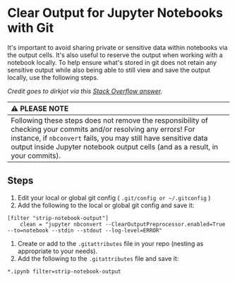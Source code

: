 # Clear Output for Jupyter Notebooks with Git

It's important to avoid sharing private or sensitive data within notebooks via the output cells. It's also useful to reserve the output when working with a notebook locally. To help ensure what's stored in git does not retain any sensitive output while also being able to still view and save the output locally, use the following steps.

_Credit goes to dirkjot via this [Stack Overflow answer](https://stackoverflow.com/a/58004619)._

|**:warning: PLEASE NOTE**|
|:---------------------------|
| Following these steps does not remove the responsibility of checking your commits and/or resolving any errors! For instance, if `nbconvert` fails, you may still have sensitive data output inside Jupyter notebook output cells (and as a result, in your commits). |

## Steps

1. Edit your local or global git config ( `.git/config or ~/.gitconfig` )
1. Add the following to the local or global git config and save it:
```
[filter "strip-notebook-output"]
    clean = "jupyter nbconvert --ClearOutputPreprocessor.enabled=True --to=notebook --stdin --stdout --log-level=ERROR"
```
1. Create or add to the `.gitattributes` file in your repo (nesting as appropriate to your needs).
1. Add the following to the `.gitattributes` file and save it:
```
*.ipynb filter=strip-notebook-output
```
